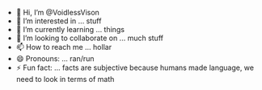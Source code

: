 - 👋 Hi, I’m @VoidlessVison
- 👀 I’m interested in ... stuff
- 🌱 I’m currently learning ... things
- 💞️ I’m looking to collaborate on ... much stuff
- 📫 How to reach me ... hollar
- 😄 Pronouns: ... ran/run
- ⚡ Fun fact: ... facts are subjective because humans made language, we need to look in terms of math

<!---
VoidlessVison/VoidlessVison is a ✨ special ✨ repository because its `README.md` (this file) appears on your GitHub profile.
You can click the Preview link to take a look at your changes.
--->
